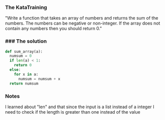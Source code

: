  ### The KataTraining

"Write a function that takes an array of numbers and returns the sum of the numbers. The numbers can be negative or non-integer. If the array does not contain any numbers then you should return 0."

### ### The solution

```python
def sum_array(a):
  numsum = 0
  if len(a) < 1:
    return 0
  else:
    for x in a:
      numsum = numsum + x
  return numsum
```

 ### Notes

I learned about "len" and that since the input is a list instead of a integer I need to check if the length is greater than one instead of the value
